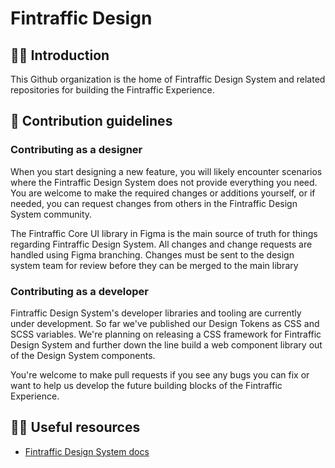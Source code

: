 # Fintraffic Design

## 🙋‍♀️ Introduction

This Github organization is the home of Fintraffic Design System and related repositories for building the Fintraffic Experience.

## 🌈 Contribution guidelines

### Contributing as a designer

When you start designing a new feature, you will likely encounter scenarios where the Fintraffic Design System does not provide everything you need. You are welcome to make the required changes or additions yourself, or if needed, you can request changes from others in the Fintraffic Design System community.

The Fintraffic Core UI library in Figma is the main source of truth for things regarding Fintraffic Design System. All changes and change requests are handled using Figma branching. Changes must be sent to the design system team for review before they can be merged to the main library

### Contributing as a developer

Fintraffic Design System's developer libraries and tooling are currently under development. So far we've published our Design Tokens as CSS and SCSS variables. We're planning on releasing a CSS framework for Fintraffic Design System and further down the line build a web component library out of the Design System components.

You're welcome to make pull requests if you see any bugs you can fix or want to help us develop the future building blocks of the Fintraffic Experience.

## 👩‍💻 Useful resources

* [Fintraffic Design System docs](https://design.fintraffic.fi)
